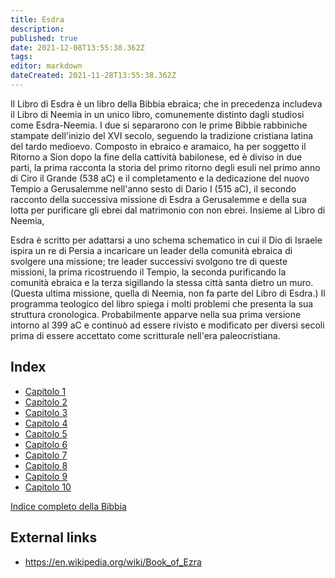 ```yaml
---
title: Esdra
description: 
published: true
date: 2021-12-08T13:55:38.362Z
tags: 
editor: markdown
dateCreated: 2021-11-28T13:55:38.362Z
---
```


Il Libro di Esdra è un libro della Bibbia ebraica; che in precedenza includeva il Libro di Neemia in un unico libro, comunemente distinto dagli studiosi come Esdra-Neemia. I due si separarono con le prime Bibbie rabbiniche stampate dell'inizio del XVI secolo, seguendo la tradizione cristiana latina del tardo medioevo. Composto in ebraico e aramaico, ha per soggetto il Ritorno a Sion dopo la fine della cattività babilonese, ed è diviso in due parti, la prima racconta la storia del primo ritorno degli esuli nel primo anno di Ciro il Grande (538 aC) e il completamento e la dedicazione del nuovo Tempio a Gerusalemme nell'anno sesto di Dario I (515 aC), il secondo racconto della successiva missione di Esdra a Gerusalemme e della sua lotta per purificare gli ebrei dal matrimonio con non ebrei. Insieme al Libro di Neemia,

Esdra è scritto per adattarsi a uno schema schematico in cui il Dio di Israele ispira un re di Persia a incaricare un leader della comunità ebraica di svolgere una missione; tre leader successivi svolgono tre di queste missioni, la prima ricostruendo il Tempio, la seconda purificando la comunità ebraica e la terza sigillando la stessa città santa dietro un muro. (Questa ultima missione, quella di Neemia, non fa parte del Libro di Esdra.) Il programma teologico del libro spiega i molti problemi che presenta la sua struttura cronologica. Probabilmente apparve nella sua prima versione intorno al 399 aC e continuò ad essere rivisto e modificato per diversi secoli prima di essere accettato come scritturale nell'era paleocristiana. 

## Index

- [Capitolo 1](/it/Bible/Ezra/1)
- [Capitolo 2](/it/Bible/Ezra/2)
- [Capitolo 3](/it/Bible/Ezra/3)
- [Capitolo 4](/it/Bible/Ezra/4)
- [Capitolo 5](/it/Bible/Ezra/5)
- [Capitolo 6](/it/Bible/Ezra/6)
- [Capitolo 7](/it/Bible/Ezra/7)
- [Capitolo 8](/it/Bible/Ezra/8)
- [Capitolo 9](/it/Bible/Ezra/9)
- [Capitolo 10](/it/Bible/Ezra/10)


[Indice completo della Bibbia](/it/index/bible)


## External links

- https://en.wikipedia.org/wiki/Book_of_Ezra